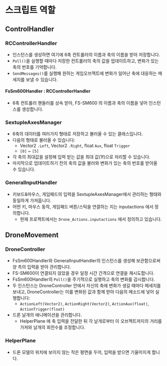 # 스크립트 역할

## ControlHandler

### RCControllerHandler
- 인스턴스를 생성하면 여기에 6축 컨트롤러의 이름과 축의 이름을 받아 저장합니다.
- `Poll()`을 실행할 때마다 저장한 컨트롤러의 축의 값을 업데이트하고, 변화가 있는 축의 번호를 기억합니다.
- `SendMessages()`를 실행해 원하는 게임오브젝트에 변화가 일어난 축에 대응하는 메세지를 보낼 수 있습니다.

#### FsSm600Handler : RCControllerHandler
- 6축 컨트롤러 핸들러를 상속 받아, FS-SM600 의 이름과 축의 이름을 넣어 인스턴스를 생성합니다.

### SextupleAxesManager
- 6축의 데이터를 여러가지 형태로 저장하고 불러올 수 있는 클래스입니다.
- 다음의 형태로 불러올 수 있습니다:
  - Vector2 `.Left`, Vector2 `.Right`, float `Aux`, float `Trigger`
  - `[0]` ~ `[5]`
- 각 축의 최대값을 설정해 입력 받는 값을 최대 값(1f)으로 처리할 수 있습니다.
- 마지막으로 업데이트하기 전의 축의 값을 불러와 변화가 있는 축의 번호를 받아올 수 있습니다.

### GeneralInputHandler
- 키보드&마우스, 게임패드의 입력을 SextupleAxesManager에서 관리하는 형태와 동일하게 가져옵니다.
- 어떤 키, 마우스 동작, 게임패드 버튼/스틱을 연결하는 지는 inputactions 에서 정의합니다.
  - 현재 프로젝트에서는 `Drone_Actions.inputactions` 에서 정의하고 있습니다.

## DroneMovement

### DroneController
- FsSm600Handler와 GeneralInputHandler의 인스턴스를 생성해 보관함으로써 양 측의 입력을 받아 관리합니다.
- FS-SM600이 연결되지 않았을 경우 일정 시간 간격으로 연결을 재시도합니다.
- FsSm600Handler의 `Poll()`을 주기적으로 실행하고 축의 변화를 감시합니다.
- 두 인스턴스는 DroneController 안에서 자신의 축에 변화가 생길 때마다 메세지를 보내고, DroneController는 이를 변화된 값과 함께 받아 다음의 메소드에 넣어 실행합니다:
  - `ActionLeft(Vector2)`, `ActionRight(Vector2)`, `ActionAux(float)`, `ActionTrigger(float)`
- 드론 날개의 애니메이션을 관리합니다.
  - HelperPlane 에 축 입력을 전달한 뒤 각 날개로부터 이 오브젝트까지의 거리를 가져와 날개의 회전수를 조정합니다. 

### HelperPlane

- 드론 모델의 위치에 보이지 않는 작은 평면을 두어, 입력을 받으면 기울어지게 합니다.
